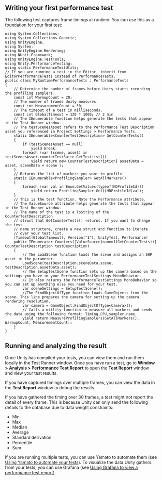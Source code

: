 ## Writing your first performance test
The following test captures frame timings at runtime. You can use this as a foundation for your first test:

```
using System.Collections;
using System.Collections.Generic;
using UnityEngine;
using System;
using UnityEngine.Rendering;
using NUnit.Framework;
using UnityEngine.TestTools;
using Unity.PerformanceTesting;
using static PerformanceTestUtils;
// If you are running a test in the Editor, inherit from EditorPerformanceTests instead of PerformanceTests.
public class MyRuntimePerformanceTests : PerformanceTests
{
    // Determine the number of frames before Unity starts recording the profiling samplers.
    const int WarmupCount = 20;
    // The number of frames Unity measures.
    const int MeasurementCount = 30;
    // The timeout of a test in milliseconds.
    const int GlobalTimeout = 120 * 1000; // 2 min
    // The IEnumerable function helps generate the tests that appear in the Test Runner window.
    // The testScenesAsset refers to the Performance Test Description asset you referenced in Project Settings > Performance Tests.
    static IEnumerable<CounterTestDescription> GetCounterTests()
    {
        if (testScenesAsset == null)
            yield break;
        foreach (var (scene, asset) in testScenesAsset.counterTestSuite.GetTestList())
            yield return new CounterTestDescription{ assetData = asset, sceneData = scene };
    }
    // Returns the list of markers you want to profile.
    static IEnumerable<ProfilingSampler> GetAllMarkers()
    {
        foreach (var val in Enum.GetValues(typeof(HDProfileId)))
            yield return ProfilingSampler.Get((HDProfileId)val);
    }
    // This is the test function. Note the Performance attribute.
    // The ValueSource attribute helps generate the tests that appear in the Test Runner window.
    // The name of the test is a ToString of the CounterTestDescription
    // struct that GetCounterTests() returns. If you want to change the test
    // name structure, create a new struct and function to iterate
    // over your test list.
    [Timeout(GlobalTimeout), Version("1"), UnityTest, Performance]
    public IEnumerator Counters([ValueSource(nameof(GetCounterTests))] CounterTestDescription testDescription)
    {
        // The LoadScene function loads the scene and assigns an SRP asset in the parameter.
        LoadScene(testDescription.sceneData.scene, testDescription.assetData.asset);
        // The SetupTestScene function sets up the camera based on the settings you have in your PerformanceTestSettings MonoBehavior.
        // It also returns the PerformanceTestSettings MonoBehavior so you can set up anything else you need for your test.
        var sceneSettings = SetupTestScene();
        //The FindObjectOfType function loads GameObjects from the scene. This line prepares the camera for setting up the camera rendering resolution.
        var camera = GameObject.FindObjectOfType<Camera>();
        // Calls a utility function to measure all markers and sends the data using the following format: Timing,CPU,sampler.name.
        yield return MeasureProfilingSamplers(GetAllMarkers(), WarmupCount, MeasurementCount);
    }
}
```

<a name="running-and-analyzing-the-result"></a>
## Running and analyzing the result
Once Unity has compiled your tests, you can view them and run them locally in the Test Runner window. Once you have run a test, go to **Window > Analysis > Performance Test Report** to open the **Test Report** window and view your test results.

If you have captured timings over multiple frames, you can view the data in the **Test Report** window to debug the results.

If you have gathered the timing over 30 frames, a test might not report the detail of every frame. This is because Unity can only send the following details to the database due to data weight constraints:

- Min
- Max
- Median
- Average
- Standard derivation
- Percentile
- Sum

If you are running multiple tests, you can use Yamato to automate them (see [Using Yamato to automate your tests](Using-Yamato-to-automate-your-tests.md)). To visualize the data Unity gathers from your tests, you can use Grafana (see [Using Grafana to view a performance test report](Using-Grafana-to-view-a-performance-test-report.md)).